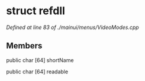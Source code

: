 # struct refdll

*Defined at line 83 of ./mainui/menus/VideoModes.cpp*

## Members

public char [64] shortName

public char [64] readable



